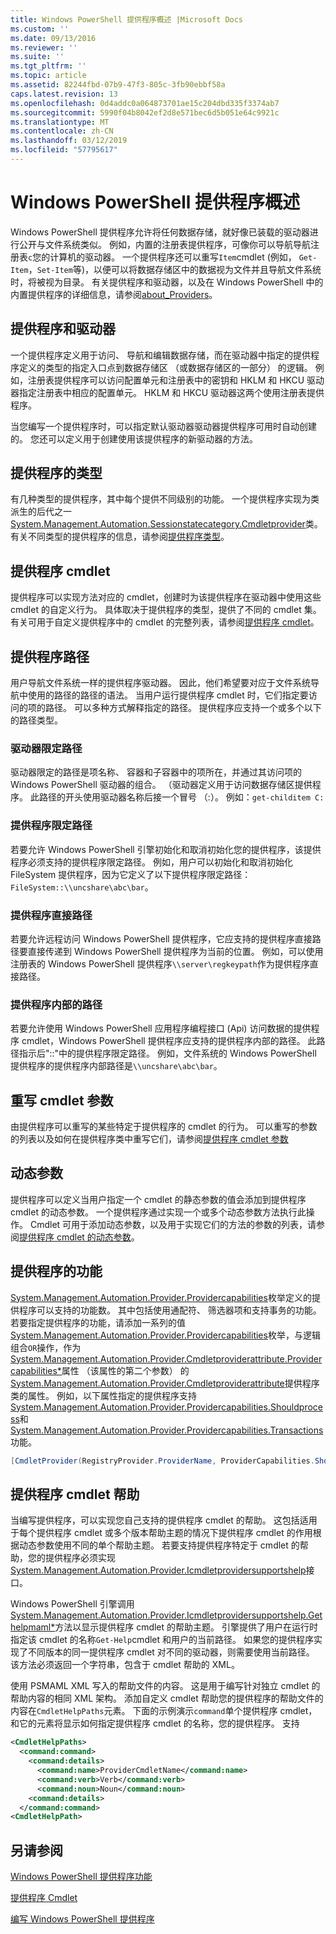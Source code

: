 ```yaml
---
title: Windows PowerShell 提供程序概述 |Microsoft Docs
ms.custom: ''
ms.date: 09/13/2016
ms.reviewer: ''
ms.suite: ''
ms.tgt_pltfrm: ''
ms.topic: article
ms.assetid: 82244fbd-07b9-47f3-805c-3fb90ebbf58a
caps.latest.revision: 13
ms.openlocfilehash: 0d4addc0a064873701ae15c204dbd335f3374ab7
ms.sourcegitcommit: 5990f04b8042ef2d8e571bec6d5b051e64c9921c
ms.translationtype: MT
ms.contentlocale: zh-CN
ms.lasthandoff: 03/12/2019
ms.locfileid: "57795617"
---
```

# <a name="windows-powershell-provider-overview"></a>Windows PowerShell 提供程序概述

Windows PowerShell 提供程序允许将任何数据存储，就好像已装载的驱动器进行公开与文件系统类似。 例如，内置的注册表提供程序，可像你可以导航导航注册表`c`您的计算机的驱动器。 一个提供程序还可以重写`Item`cmdlet (例如， `Get-Item`，`Set-Item`等)，以便可以将数据存储区中的数据视为文件并且导航文件系统时，将被视为目录。 有关提供程序和驱动器，以及在 Windows PowerShell 中的内置提供程序的详细信息，请参阅[about_Providers](/powershell/module/microsoft.powershell.core/about/about_providers)。

## <a name="providers-and-drives"></a>提供程序和驱动器

一个提供程序定义用于访问、 导航和编辑数据存储，而在驱动器中指定的提供程序定义的类型的指定入口点到数据存储区 （或数据存储区的一部分） 的逻辑。 例如，注册表提供程序可以访问配置单元和注册表中的密钥和 HKLM 和 HKCU 驱动器指定注册表中相应的配置单元。 HKLM 和 HKCU 驱动器这两个使用注册表提供程序。

当您编写一个提供程序时，可以指定默认驱动器驱动器提供程序可用时自动创建的。 您还可以定义用于创建使用该提供程序的新驱动器的方法。

## <a name="type-of-providers"></a>提供程序的类型

有几种类型的提供程序，其中每个提供不同级别的功能。 一个提供程序实现为类派生的后代之一[System.Management.Automation.Sessionstatecategory.Cmdletprovider](/dotnet/api/System.Management.Automation.SessionStateCategory.CmdletProvider)类。 有关不同类型的提供程序的信息，请参阅[提供程序类型](./provider-types.md)。

## <a name="provider-cmdlets"></a>提供程序 cmdlet

提供程序可以实现方法对应的 cmdlet，创建时为该提供程序在驱动器中使用这些 cmdlet 的自定义行为。 具体取决于提供程序的类型，提供了不同的 cmdlet 集。 有关可用于自定义提供程序中的 cmdlet 的完整列表，请参阅[提供程序 cmdlet](./provider-cmdlets.md)。

## <a name="provider-paths"></a>提供程序路径

用户导航文件系统一样的提供程序驱动器。 因此，他们希望要对应于文件系统导航中使用的路径的路径的语法。 当用户运行提供程序 cmdlet 时，它们指定要访问的项的路径。 可以多种方式解释指定的路径。 提供程序应支持一个或多个以下的路径类型。

### <a name="drive-qualified-paths"></a>驱动器限定路径

驱动器限定的路径是项名称、 容器和子容器中的项所在，并通过其访问项的 Windows PowerShell 驱动器的组合。 （驱动器定义用于访问数据存储区提供程序。 此路径的开头使用驱动器名称后接一个冒号 （:）。 例如：`get-childitem C:`

### <a name="provider-qualified-paths"></a>提供程序限定路径

若要允许 Windows PowerShell 引擎初始化和取消初始化您的提供程序，该提供程序必须支持的提供程序限定路径。 例如，用户可以初始化和取消初始化 FileSystem 提供程序，因为它定义了以下提供程序限定路径： `FileSystem::\\uncshare\abc\bar`。

### <a name="provider-direct-paths"></a>提供程序直接路径

若要允许远程访问 Windows PowerShell 提供程序，它应支持的提供程序直接路径要直接传递到 Windows PowerShell 提供程序为当前的位置。 例如，可以使用注册表的 Windows PowerShell 提供程序`\\server\regkeypath`作为提供程序直接路径。

### <a name="provider-internal-paths"></a>提供程序内部的路径

若要允许使用 Windows PowerShell 应用程序编程接口 (Api) 访问数据的提供程序 cmdlet，Windows PowerShell 提供程序应支持的提供程序内部的路径。 此路径指示后"::"中的提供程序限定路径。 例如，文件系统的 Windows PowerShell 提供程序的提供程序内部路径是`\\uncshare\abc\bar`。

## <a name="overriding-cmdlet-parameters"></a>重写 cmdlet 参数

由提供程序可以重写的某些特定于提供程序的 cmdlet 的行为。 可以重写的参数的列表以及如何在提供程序类中重写它们，请参阅[提供程序 cmdlet 参数](./provider-cmdlet-parameters.md)

## <a name="dynamic-parameters"></a>动态参数

提供程序可以定义当用户指定一个 cmdlet 的静态参数的值会添加到提供程序 cmdlet 的动态参数。 一个提供程序通过实现一个或多个动态参数方法执行此操作。 Cmdlet 可用于添加动态参数，以及用于实现它们的方法的参数的列表，请参阅[提供程序 cmdlet 的动态参数](./provider-cmdlet-dynamic-parameters.md)。

## <a name="provider-capabilities"></a>提供程序的功能

[System.Management.Automation.Provider.Providercapabilities](/dotnet/api/System.Management.Automation.Provider.ProviderCapabilities)枚举定义的提供程序可以支持的功能数。 其中包括使用通配符、 筛选器项和支持事务的功能。 若要指定提供程序的功能，请添加一系列的值[System.Management.Automation.Provider.Providercapabilities](/dotnet/api/System.Management.Automation.Provider.ProviderCapabilities)枚举，与逻辑组合`OR`操作，作为[System.Management.Automation.Provider.Cmdletproviderattribute.Providercapabilities*](/dotnet/api/System.Management.Automation.Provider.CmdletProviderAttribute.ProviderCapabilities)属性 （该属性的第二个参数） 的[System.Management.Automation.Provider.Cmdletproviderattribute](/dotnet/api/System.Management.Automation.Provider.CmdletProviderAttribute)提供程序类的属性。 例如，以下属性指定的提供程序支持[System.Management.Automation.Provider.Providercapabilities.Shouldprocess](/dotnet/api/System.Management.Automation.Provider.ProviderCapabilities.ShouldProcess)和[System.Management.Automation.Provider.Providercapabilities.Transactions](/dotnet/api/System.Management.Automation.Provider.ProviderCapabilities.Transactions)功能。

```csharp
[CmdletProvider(RegistryProvider.ProviderName, ProviderCapabilities.ShouldProcess | ProviderCapabilities.Transactions)]

```

## <a name="provider-cmdlet-help"></a>提供程序 cmdlet 帮助

当编写提供程序，可以实现您自己支持的提供程序 cmdlet 的帮助。 这包括适用于每个提供程序 cmdlet 或多个版本帮助主题的情况下提供程序 cmdlet 的作用根据动态参数使用不同的单个帮助主题。 若要支持提供程序特定于 cmdlet 的帮助，您的提供程序必须实现[System.Management.Automation.Provider.Icmdletprovidersupportshelp](/dotnet/api/System.Management.Automation.Provider.ICmdletProviderSupportsHelp)接口。

Windows PowerShell 引擎调用[System.Management.Automation.Provider.Icmdletprovidersupportshelp.Gethelpmaml*](/dotnet/api/System.Management.Automation.Provider.ICmdletProviderSupportsHelp.GetHelpMaml)方法以显示提供程序 cmdlet 的帮助主题。 引擎提供了用户在运行时指定该 cmdlet 的名称`Get-Help`cmdlet 和用户的当前路径。 如果您的提供程序实现了不同版本的同一提供程序 cmdlet 对不同的驱动器，则需要使用当前路径。 该方法必须返回一个字符串，包含于 cmdlet 帮助的 XML。

使用 PSMAML XML 写入的帮助文件的内容。 这是用于编写针对独立 cmdlet 的帮助内容的相同 XML 架构。 添加自定义 cmdlet 帮助您的提供程序的帮助文件的内容在`CmdletHelpPaths`元素。 下面的示例演示`command`单个提供程序 cmdlet，和它的元素将显示如何指定提供程序 cmdlet 的名称，您的提供程序。 支持

```xml
<CmdletHelpPaths>
  <command:command>
    <command:details>
      <command:name>ProviderCmdletName</command:name>
      <command:verb>Verb</command:verb>
      <command:noun>Noun</command:noun>
    <command:details>
  </command:command>
<CmdletHelpPath>
```

## <a name="see-also"></a>另请参阅

[Windows PowerShell 提供程序功能](./provider-types.md)

[提供程序 Cmdlet](./provider-cmdlets.md)

[编写 Windows PowerShell 提供程序](./writing-a-windows-powershell-provider.md)